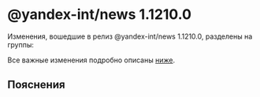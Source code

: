 # @yandex-int/news 1.1210.0

<!-- ЧЕЛОВЕЧЕСКОЕ ВСТУПЛЕНИЕ -->

Изменения, вошедшие в релиз @yandex-int/news 1.1210.0, разделены на группы:

Все важные изменения подробно описаны [ниже](#Пояснения).

## Пояснения

